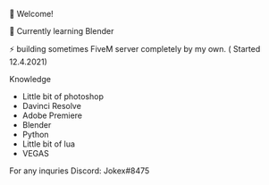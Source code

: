 👋 Welcome!

🚀 Currently learning Blender

⚡️ building sometimes FiveM server completely by my own. ( Started 12.4.2021)


Knowledge
- Little bit of photoshop
- Davinci Resolve
- Adobe Premiere
- Blender
- Python
- Little bit of lua
- VEGAS

For any inquries
Discord: Jokex#8475
